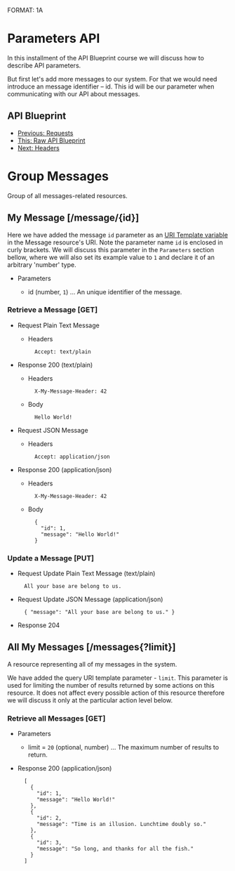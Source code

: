 FORMAT: 1A

# Parameters API
In this installment of the API Blueprint course we will discuss how to describe API parameters. 

But first let's add more messages to our system. For that we would need introduce an message identifier – id. This id will be our parameter when communicating with our API about messages. 

## API Blueprint
+ [Previous: Requests](6.%20Requests.md)
+ [This: Raw API Blueprint](https://raw.github.com/apiaryio/api-blueprint/master/examples/7.%20Parameters.md)
+ [Next: Headers](8.%20Headers.md)

# Group Messages
Group of all messages-related resources.

## My Message [/message/{id}]
Here we have added the message `id` parameter as an [URI Template variable](http://tools.ietf.org/html/rfc6570) in the Message resource's URI. 
Note the parameter name `id` is enclosed in curly brackets. We will discuss this parameter in the `Parameters` section bellow, where we will also set its example value to `1` and declare it of an arbitrary 'number' type.

+ Parameters

    + id (number, `1`) ... An unique identifier of the message.

### Retrieve a Message [GET]

+ Request Plain Text Message
    
    + Headers

            Accept: text/plain

+ Response 200 (text/plain)

    + Headers

            X-My-Message-Header: 42

    + Body

            Hello World!

+ Request JSON Message
    
    + Headers

            Accept: application/json

+ Response 200 (application/json)

    + Headers

            X-My-Message-Header: 42

    + Body

            { 
              "id": 1,
              "message": "Hello World!" 
            }      

### Update a Message [PUT]

+ Request Update Plain Text Message (text/plain)

        All your base are belong to us.

+ Request Update JSON Message (application/json)

        { "message": "All your base are belong to us." }

+ Response 204

## All My Messages [/messages{?limit}]
A resource representing all of my messages in the system.

We have added the query URI template parameter - `limit`. This parameter is used for limiting the number of results returned by some actions on this resource. It does not affect every possible action of this resource therefore we will discuss it only at the particular action level below.
 
### Retrieve all Messages [GET]

+ Parameters

    + limit = `20` (optional, number) ... The maximum number of results to return.

+ Response 200 (application/json)
 
        [
          {
            "id": 1,
            "message": "Hello World!"
          },
          {
            "id": 2,
            "message": "Time is an illusion. Lunchtime doubly so."
          },
          {
            "id": 3,
            "message": "So long, and thanks for all the fish."
          }
        ]
